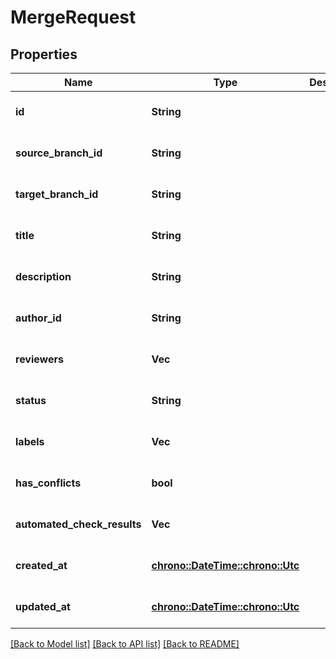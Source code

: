# MergeRequest

## Properties
Name | Type | Description | Notes
------------ | ------------- | ------------- | -------------
**id** | **String** |  | [optional] [default to None]
**source_branch_id** | **String** |  | [optional] [default to None]
**target_branch_id** | **String** |  | [optional] [default to None]
**title** | **String** |  | [optional] [default to None]
**description** | **String** |  | [optional] [default to None]
**author_id** | **String** |  | [optional] [default to None]
**reviewers** | **Vec<String>** |  | [optional] [default to None]
**status** | **String** |  | [optional] [default to None]
**labels** | **Vec<String>** |  | [optional] [default to None]
**has_conflicts** | **bool** |  | [optional] [default to None]
**automated_check_results** | **Vec<String>** |  | [optional] [default to None]
**created_at** | [**chrono::DateTime::<chrono::Utc>**](DateTime.md) |  | [optional] [default to None]
**updated_at** | [**chrono::DateTime::<chrono::Utc>**](DateTime.md) |  | [optional] [default to None]

[[Back to Model list]](../README.md#documentation-for-models) [[Back to API list]](../README.md#documentation-for-api-endpoints) [[Back to README]](../README.md)


